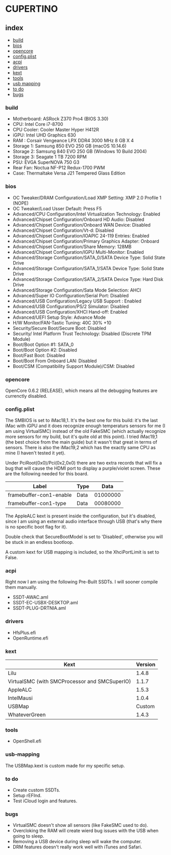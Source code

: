 # CUPERTINO

## index

* [build](#build)
* [bios](#bios)
* [opencore](#opencore)
* [config.plist](#config.plist)
* [acpi](#acpi)
* [drivers](#drivers)
* [kext](#kext)
* [tools](#tools)
* [usb mapping](#usb-mapping)
* [to do](#to-do)
* [bugs](#bugs)

### build

- Motherboard: ASRock Z370 Pro4 (BIOS 3.30)
- CPU: Intel Core i7-8700
- CPU Cooler: Cooler Master Hyper H412R
- iGPU: Intel UHD Graphics 630
- RAM : Corsair Vengeance LPX DDR4 3000 MHz 8 GB X 4
- Storage 1: Samsung 850 EVO 250 GB (macOS 10.14.6)
- Storage 2: Samsung 840 EVO 250 GB (Windows 10 Build 2004)
- Storage 3: Seagate 1 TB 7200 RPM
- PSU: EVGA SuperNOVA 750 G3
- Rear Fan: Noctua NF-P12 Redux-1700 PWM
- Case: Thermaltake Versa J21 Tempered Glass Edition

### bios

- OC Tweaker/DRAM Configuration/Load XMP Setting: XMP 2.0 Profile 1 (NOPE)
- OC Tweaker/Load Usser Default: Press F5
- Advanced/CPU Configuration/Intel Virtualization Technology: Enabled
- Advanced/Chipset Configuration/Onboard HD Audio: Disabled
- Advanced/Chipset Configuration/Onboard WAN Device: Disabled
- Advanced/Chipset Configuration/Vt-d: Disabled
- Advanced/Chipset Configuration/IOAPIC 24-119 Entries: Enabled
- Advanced/Chipset Configuration/Primary Graphics Adapter: Onboard
- Advanced/Chipset Configuration/Share Memory: 128MB
- Advanced/Chipset Configuration/IGPU Multi-Monitor: Enabled
- Advanced/Storage Configuration/SATA_0/SATA Device Type: Solid State Drive
- Advanced/Storage Configuration/SATA_1/SATA Device Type: Solid State Drive
- Advanced/Storage Configuration/SATA_2/SATA Device Type: Hard Disk Drive
- Advanced/Storage Configuration/Sata Mode Selection: AHCI
- Advanced/Super IO Configuration/Serial Port: Disabled
- Advanced/USB Configuration/Legacy USB Support : Enabled
- Advanced/USB Configuration/PS/2 Simulator: Disabled
- Advanced/USB Configuration/XHCI Hand-off: Enabled
- Advanced/UEFI Setup Style: Advance Mode
- H/W Monitor/FAN-Tastic Tuning: 40C 30% +10
- Security/Secure Boot/Secure Boot: Disabled
- Security/ Intel Platform Trust Technology: Disabled (Discrete TPM Module)
- Boot/Boot Option #1: SATA_0
- Boot/Boot Option #2: Disabled
- Boot/Fast Boot: Disabled
- Boot/Boot From Onboard LAN: Disabled
- Boot/CSM (Compatibility Support Module)/CSM: Disabled

### opencore

OpenCore 0.6.2 (RELEASE), which means all the debugging features are currenctly disabled.

### config.plist

The SMBIOS is set to iMac18,1. It's the best one for this build: it's the last iMac with iGPU and it does recognize enough temperaturs sensors for me (I am using VirtualSMC) instead of the old FakeSMC (which actually recognize more sensors for my build, but it's quite old at this point). I tried iMac19,1 (the best choice from the main guide) but it wasn't that great in terms of sensors. There is also the iMac19,2 which has the exactly same CPU as mine (I haven't tested it yet).

Under PciRoot(0x0)/Pci(0x2,0x0) there are two extra records that will fix a bug that will cause the HDMI port to display a purple/violet screen. These are the following needed for this board.

| Label                   | Type | Data     |
| ----------------------- | ---- | -------- |
| framebuffer-con1-enable | Data | 01000000 |
| framebuffer-con1-type   | Data | 00080000 |

The AppleALC kext is present inside the configuration, but it's disabled, since I am using an external audio interface through USB (that's why there is no specific boot flag for it).

Double check that SecureBootModel is set to 'Disabled', otherwise you will be stuck in an endless bootloop.

A custom kext for USB mapping is included, so the XhciPortLimit is set to False.

### acpi

Right now I am using the following Pre-Built SSDTs. I will sooner compile them manually.

* SSDT-AWAC.aml
* SSDT-EC-USBX-DESKTOP.aml
* SSDT-PLUG-DRTNIA.aml

### drivers

* HfsPlus.efi
* OpenRuntime.efi

### kext

| Kext                                          | Version |
| --------------------------------------------- | ------- |
| Lilu                                          | 1.4.8   |
| VirtualSMC (with SMCProcessor and SMCSuperIO) | 1.1.7   |
| AppleALC                                      | 1.5.3   |
| IntelMausi                                    | 1.0.4   |
| USBMap                                        | Custom  |
| WhateverGreen                                 | 1.4.3   |

### tools

* OpenShell.efi

### usb-mapping

The USBMap.kext is custom made for my specific setup.

### to do

* Create custom SSDTs.
* Setup rEFInd.
* Test iCloud login and features.

### bugs

* VirtualSMC doesn't show all sensors (like FakeSMC used to do).
* Overcloking the RAM will create wierd bug issues with the USB when going to sleep.
* Removing a USB device during sleep will wake the computer.
* DRM features doesn't really work well with iTunes and Safari.

